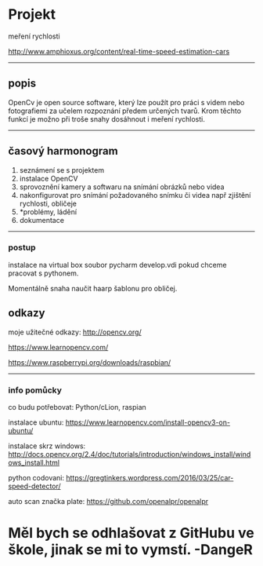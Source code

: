 # Projekt
meření rychlosti

http://www.amphioxus.org/content/real-time-speed-estimation-cars

---
## popis
OpenCv je open source software, který lze použít pro práci s videm nebo fotografiemi za učelem rozpoznání předem určených tvarů. Krom těchto funkcí je možno při troše snahy dosáhnout i meření rychlosti.

---
## časový harmonogram
  1. seznámení se s projektem
  2. instalace OpenCV
  3. sprovoznění kamery a softwaru na snímání obrázků nebo videa
  4. nakonfigurovat pro snímání požadovaného snímku či videa např zjištění rychlosti, obličeje
  5. *problémy, ládění
  6. dokumentace
  
---
### postup
instalace na virtual box soubor pycharm develop.vdi pokud chceme pracovat s pythonem.

Momentálně snaha naučit haarp šablonu pro obličej.


## odkazy
moje užitečné odkazy: http://opencv.org/

https://www.learnopencv.com/

https://www.raspberrypi.org/downloads/raspbian/

---
### info pomůcky
co budu potřebovat: Python/cLion, raspian

instalace ubuntu: https://www.learnopencv.com/install-opencv3-on-ubuntu/

instalace skrz windows: http://docs.opencv.org/2.4/doc/tutorials/introduction/windows_install/windows_install.html

python codovani: https://gregtinkers.wordpress.com/2016/03/25/car-speed-detector/

auto scan značka plate: https://github.com/openalpr/openalpr


<h1>Měl bych se odhlašovat z GitHubu ve škole, jinak se mi to vymstí. -DangeR</h1>
